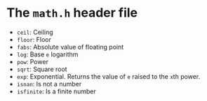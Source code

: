 # The `math.h` header file

- `ceil`: Ceiling
- `floor`: Floor
- `fabs`: Absolute value of floating point
- `log`: Base `e` logarithm
- `pow`: Power
- `sqrt`: Square root
- `exp`: Exponential. Returns the value of `e` raised to the `x`th power.
- `isnan`: Is not a number
- `isfinite`: Is a finite number
